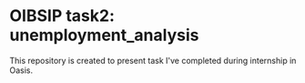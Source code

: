 # OIBSIP task2: unemployment_analysis
This repository is created to present task I've completed during internship in Oasis.

